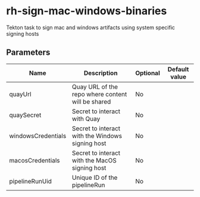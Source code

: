 # rh-sign-mac-windows-binaries
Tekton task to sign mac and windows artifacts using system specific signing hosts

## Parameters

| Name | Description | Optional | Default value |
|------|-------------|----------|---------------|
| quayUrl | Quay URL of the repo where content will be shared | No |  |
| quaySecret | Secret to interact with Quay | No |  |
| windowsCredentials | Secret to interact with the Windows signing host | No |  |
| macosCredentials | Secret to interact with the MacOS signing host | No |  |
| pipelineRunUid | Unique ID of the pipelineRun | No |  |
